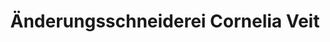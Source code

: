 ---
title: "Änderungsschneiderei Cornelia Veit"
url: /naumburg-saale/aenderungsschneiderei-cornelia-veit/
shop: Schneiderei
---